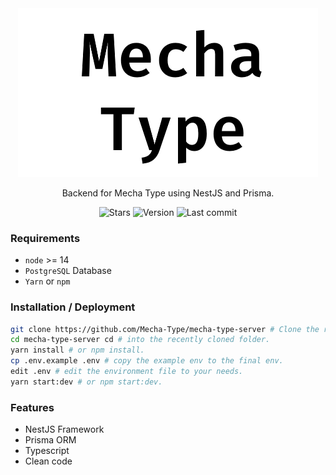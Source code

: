 <div align="center">
  <img src="https://raw.githubusercontent.com/Mecha-Type/mecha-type-server/dev/assets/images/mecha-logo.png" width="480" height="270"/>

Backend for Mecha Type using NestJS and Prisma.

![Stars](https://img.shields.io/github/stars/Mecha-Type/mecha-type-server?color=%23B794F4&logo=github&style=for-the-badge)
![Version](https://img.shields.io/github/package-json/v/Mecha-Type/mecha-type-server/master?color=%23B794F4&label=latest&logo=react&logoColor=ffffff&style=for-the-badge)
![Last commit](https://img.shields.io/github/last-commit/Mecha-Type/mecha-type-server/dev?color=%234FD1C5&logo=github&style=for-the-badge)

</div>

### Requirements

- `node` >= 14
- `PostgreSQL` Database
- `Yarn` or `npm`

### Installation / Deployment

```sh
git clone https://github.com/Mecha-Type/mecha-type-server # Clone the repo in your directory of choice.
cd mecha-type-server cd # into the recently cloned folder.
yarn install # or npm install.
cp .env.example .env # copy the example env to the final env.
edit .env # edit the environment file to your needs.
yarn start:dev # or npm start:dev.
```

### Features

- NestJS Framework
- Prisma ORM
- Typescript
- Clean code
